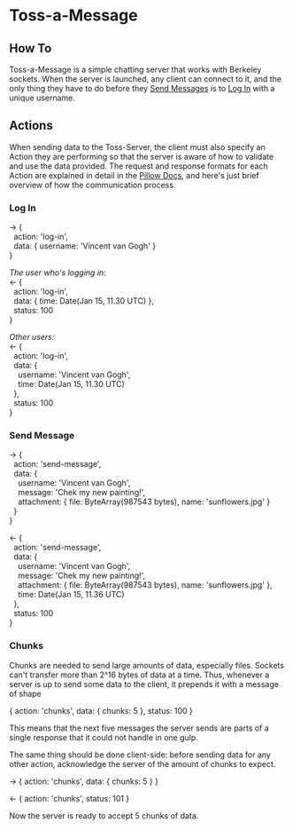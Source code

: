 # Toss-a-Message
## How To
Toss-a-Message is a simple chatting server that works with Berkeley sockets. When the server 
is launched, any client can connect to it, and the only thing they have to do before they
[Send Messages](#send-message) is to [Log In](#log-in) with a unique username.

## Actions
When sending data to the Toss-Server, the client must also specify an Action they are performing
so that the server is aware of how to validate and use the data provided. The request and response
formats for each Action are explained in detail in the [Pillow Docs](./pillow/doc.md), and here's
just brief overview of how the communication process.

### Log In
→ {<br/>
&nbsp;&nbsp;action: 'log-in',<br/>
&nbsp;&nbsp;data: { username: 'Vincent van Gogh' }<br/>
}

*The user who's logging in:*<br/>
← {<br/>
&nbsp;&nbsp;action: 'log-in',<br/>
&nbsp;&nbsp;data: { time: Date(Jan 15, 11.30 UTC) }, <br/>
&nbsp;&nbsp;status: 100<br/>
}

*Other users:*<br/>
← {<br/>
&nbsp;&nbsp;action: 'log-in',<br/>
&nbsp;&nbsp;data: { <br/>
&nbsp;&nbsp;&nbsp;&nbsp;username: 'Vincent van Gogh',<br/>
&nbsp;&nbsp;&nbsp;&nbsp;time: Date(Jan 15, 11.30 UTC)<br/>
&nbsp;&nbsp;},<br/>
&nbsp;&nbsp;status: 100<br/>
}

### Send Message
→ {<br/>
&nbsp;&nbsp;action: 'send-message',<br/>
&nbsp;&nbsp;data: { <br/>
&nbsp;&nbsp;&nbsp;&nbsp;username: 'Vincent van Gogh', <br/>
&nbsp;&nbsp;&nbsp;&nbsp;message: 'Chek my new painting!',<br/>
&nbsp;&nbsp;&nbsp;&nbsp;attachment: { file: ByteArray(987543 bytes), name: 'sunflowers.jpg' }<br/>
&nbsp;&nbsp;}<br/>
}

← {<br/>
&nbsp;&nbsp;action: 'send-message',<br/>
&nbsp;&nbsp;data: { <br/>
&nbsp;&nbsp;&nbsp;&nbsp;username: 'Vincent van Gogh', <br/>
&nbsp;&nbsp;&nbsp;&nbsp;message: 'Chek my new painting!',<br/>
&nbsp;&nbsp;&nbsp;&nbsp;attachment: { file: ByteArray(987543 bytes), name: 'sunflowers.jpg' },<br/>
&nbsp;&nbsp;&nbsp;&nbsp;time: Date(Jan 15, 11.36 UTC)<br/>
&nbsp;&nbsp;},<br/>
&nbsp;&nbsp;status: 100<br/>
}

### Chunks
Chunks are needed to send large amounts of data, especially files. Sockets can't transfer more than
2^16 bytes of data at a time. Thus, whenever a server is up to send some data to the client, it
prepends it with a message of shape

{ action: 'chunks', data: { chunks: 5 }, status: 100 }

This means that the next five messages the server sends are parts of a single response that it 
could not handle in one gulp.

The same thing should be done client-side: before sending data for any other action, acknowledge
the server of the amount of chunks to expect.

→ { action: 'chunks', data: { chunks: 5 } }

← { action: 'chunks', status: 101 }

Now the server is ready to accept 5 chunks of data.